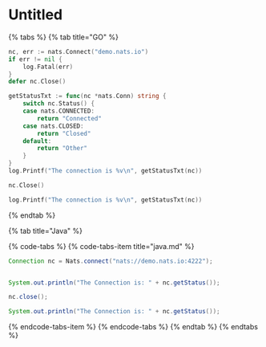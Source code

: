 # Untitled

{% tabs %}
{% tab title="GO" %}


```go
nc, err := nats.Connect("demo.nats.io")
if err != nil {
	log.Fatal(err)
}
defer nc.Close()

getStatusTxt := func(nc *nats.Conn) string {
	switch nc.Status() {
	case nats.CONNECTED:
		return "Connected"
	case nats.CLOSED:
		return "Closed"
	default:
		return "Other"
	}
}
log.Printf("The connection is %v\n", getStatusTxt(nc))

nc.Close()

log.Printf("The connection is %v\n", getStatusTxt(nc))
```
{% endtab %}

{% tab title="Java" %}


{% code-tabs %}
{% code-tabs-item title="java.md" %}
```java
Connection nc = Nats.connect("nats://demo.nats.io:4222");


System.out.println("The Connection is: " + nc.getStatus());

nc.close();

System.out.println("The Connection is: " + nc.getStatus());
```
{% endcode-tabs-item %}
{% endcode-tabs %}
{% endtab %}
{% endtabs %}



